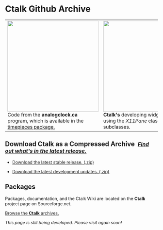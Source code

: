# Ctalk Github Archive

<table>
<tr>
<td>
<img height="300px" src="https://a.fsdn.com/con/app/proj/ctalk/screenshots/analogclock_sample_2.jpg"/>
<br>Code from the <b>analogclock.ca</b> program, which is available in the <a href="#packages">timepieces package.</a>
</td>
<td>
<img height="300px" src="https://sourceforge.net/p/ctalk/screenshot/filedialog_screenshot_800x600.jpg"/></tc>
<br><b>Ctalk's</b> developing widget set for X, using the <em>X11Pane</em> class and its subclasses.
</td>
</table>


<h2> Download Ctalk as a Compressed Archive&nbsp;&nbsp;<small><em><a href="https://github.com/ctalk/ctalk/releases/latest">Find out what's in the latest release.</a></small></em></h2>

- [Download the latest stable release. (.zip)](https://github.com/ctalk/ctalk/archive/release.zip)

- [Download the latest development updates. (.zip)](https://github.com/ctalk/ctalk/archive/proposed.zip)

<section id="packages">

## Packages

Packages, documentation, and the Ctalk Wiki are located on the **Ctalk** project page on Sourceforge.net.

<a href="http://sf.net/projects/ctalk">Browse the <b>Ctalk</b> archives.</a>

*This page is still being developed. Please visit again soon!*
